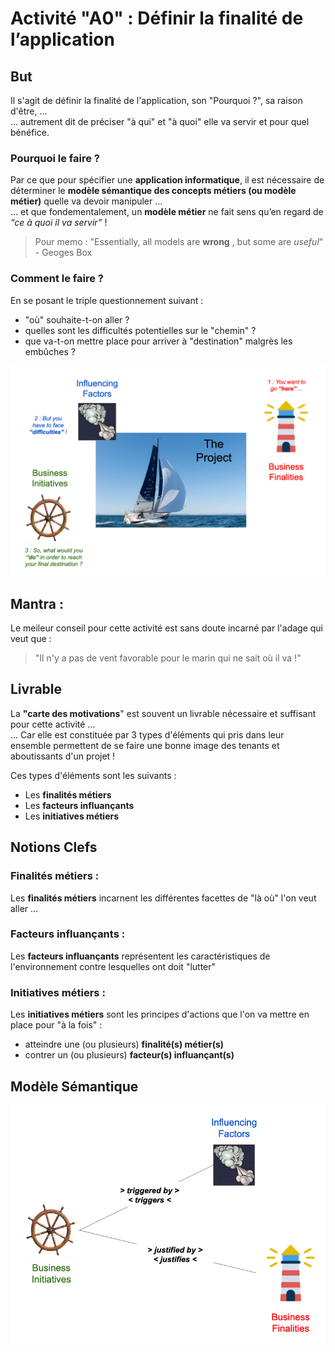 # Activité "A0" : Définir la finalité de l’application

## But
Il s'agit de définir la finalité de l'application, son "Pourquoi ?", sa raison d'être, ...   
... autrement dit de préciser "à qui" et "à quoi" elle va servir et pour quel bénéfice.

### Pourquoi le faire ?
Par ce que pour spécifier une __application informatique__, il est nécessaire de déterminer le __modèle sémantique des concepts métiers (ou modèle métier)__ quelle va devoir manipuler ...   
... et que fondementalement, un __modèle métier__ ne fait sens qu’en regard de _“ce à quoi il va servir”_ !
> Pour memo : "Essentially, all models are __wrong__ , but some are _useful_" - Geoges Box

### Comment le faire ?
En se posant le triple questionnement suivant : 
* "où" souhaite-t-on aller ?
* quelles sont les difficultés potentielles sur le "chemin" ?
* que va-t-on mettre place pour arriver à "destination" malgrès les embûches ?

![MotivationMap](https://github.com/iPlumb3r/BizApp-Spec-Methodo/blob/master/_Images/MotivationMap.png)

## Mantra : 
Le meileur conseil pour cette activité est sans doute incarné par l'adage qui veut que :
> "Il n'y a pas de vent favorable pour le marin qui ne sait où il va !"

## Livrable
La __"carte des motivations__" est souvent un livrable nécessaire et suffisant pour cette activité ...     
... Car elle est constituée par 3 types d'éléments qui pris dans leur ensemble permettent de se faire une bonne image des tenants et aboutissants d'un projet !

Ces types d'éléments sont les suivants :
* Les __finalités métiers__
* Les __facteurs influançants__
* Les __initiatives métiers__ 
 
## Notions Clefs

### Finalités métiers :    
Les __finalités métiers__ incarnent les différentes facettes de "là où" l'on veut aller ...
  
### Facteurs influançants :   
Les __facteurs influançants__ représentent les caractéristiques de l'environnement contre lesquelles ont doit "lutter"
  
### Initiatives métiers :   
Les __initiatives métiers__ sont les principes d'actions que l'on va mettre en place pour "à la fois" :
* atteindre une (ou plusieurs) __finalité(s) métier(s)__
* contrer un (ou plusieurs) __facteur(s) influançant(s)__ 


## Modèle Sémantique
![SemanticModel](https://github.com/iPlumb3r/BizApp-Spec-Methodo/blob/master/_Images/MotivationMap_SM.png)
